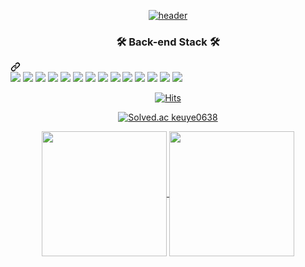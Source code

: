 <div align="center">
  
  [![header](https://capsule-render.vercel.app/api?type=venom&height=300&color=3A4A51&text=A%20Steady%20Developer&fontAlignY=50&reversal=false&section=header&textBg=false&fontAlign=50)](https://github.com/CHISANW)
  
</div>

<div class="markdown-heading" dir="auto"><h3 align="center" class="heading-element" dir="auto">🛠 Back-end Stack 🛠</h3><a id="user-content--tech-stack-" class="anchor-element" aria-label="Permalink: 🛠 Tech Stack 🛠" href="#-tech-stack-"><svg class="octicon octicon-link" viewBox="0 0 16 16" version="1.1" width="16" height="16" aria-hidden="true"><path d="m7.775 3.275 1.25-1.25a3.5 3.5 0 1 1 4.95 4.95l-2.5 2.5a3.5 3.5 0 0 1-4.95 0 .751.751 0 0 1 .018-1.042.751.751 0 0 1 1.042-.018 1.998 1.998 0 0 0 2.83 0l2.5-2.5a2.002 2.002 0 0 0-2.83-2.83l-1.25 1.25a.751.751 0 0 1-1.042-.018.751.751 0 0 1-.018-1.042Zm-4.69 9.64a1.998 1.998 0 0 0 2.83 0l1.25-1.25a.751.751 0 0 1 1.042.018.751.751 0 0 1 .018 1.042l-1.25 1.25a3.5 3.5 0 1 1-4.95-4.95l2.5-2.5a3.5 3.5 0 0 1 4.95 0 .751.751 0 0 1-.018 1.042.751.751 0 0 1-1.042.018 1.998 1.998 0 0 0-2.83 0l-2.5 2.5a1.998 1.998 0 0 0 0 2.83Z"></path></svg></a></div>
<img src="https://img.shields.io/badge/Spring-FFFFFF?style=flat-round&logo=Spring&logoColor=000000">
<img src="https://img.shields.io/badge/SpringBoot-FFFFFF?style=flat-round&logo=springboot&logoColor=000000">
<img src="https://img.shields.io/badge/SpringSecurity-FFFFFF?style=flat-round&logo=springsecurity&logoColor=000000">
<img src="https://img.shields.io/badge/Jenkins-FFFFFF?style=flat-round&logo=jenkins&logoColor=000000">
<img src="https://img.shields.io/badge/MySQL-FFFFFF?style=flat-round&logo=mysql&logoColor=000000">
<img src="https://img.shields.io/badge/AWS-FFFFFF?style=flat-round&logo=amazonaws&logoColor=000000">
<img src="https://img.shields.io/badge/AWS EC2-FFFFFF?style=flat-round&logo=amazonec2&logoColor=000000">
<img src="https://img.shields.io/badge/JAVA-FFFFFF">
<img src="https://img.shields.io/badge/Docker-FFFFFF?style=flat-round&logo=docker&logoColor=000000">
<img src="https://img.shields.io/badge/jQuery-FFFFFF?style=flat-round&logo=jquery&logoColor=000000">
<img src="https://img.shields.io/badge/Git-FFFFFF?style=flat-round&logo=git&logoColor=000000">
<img src="https://img.shields.io/badge/BootStrap-FFFFFF?style=flat-round&logo=bootstrap&logoColor=000000">
<img src="https://img.shields.io/badge/C-FFFFFF?style=flat-round&logo=c&logoColor=000000">
<img src="https://img.shields.io/badge/HTML5-FFFFFF?style=flat-round&logo=html5&logoColor=000000">
<div align="center">
  

  [![Hits](https://hits.seeyoufarm.com/api/count/incr/badge.svg?url=https%3A%2F%2Fgithub.com%2FCHISANW&count_bg=%23C0BDBD&title_bg=%232D2D2D&icon=proxmox.svg&icon_color=%23FFFFFF&title=%EB%B0%A9%EB%AC%B8%EC%9E%90&edge_flat=false)](https://hits.seeyoufarm.com)
</div>

<div align="center">

[![Solved.ac keuye0638](http://mazassumnida.wtf/api/v2/generate_badge?boj=keuye0638)](https://solved.ac/keuye0638)

</div>

<div align="center">
  
<a href="https://github.com/anuraghazra/github-readme-stats">
  <img height=200 align="center" src="https://github-readme-stats.vercel.app/api?username=CHISANW&amp;show_icons=true&amp;title_color=fff&amp;icon_color=79ff97&amp;text_color=9f9f9f&amp;bg_color=151515" style="max-width: 100%" />
</a>


<a href="https://github.com/anuraghazra/convoychat">
  <img height=200 align="center" src="https://github-readme-stats.vercel.app/api/top-langs?username=CHISANW&layout=compact&theme=highcontrast&langs_count=8&card_width=320" />
</a>

</div>
